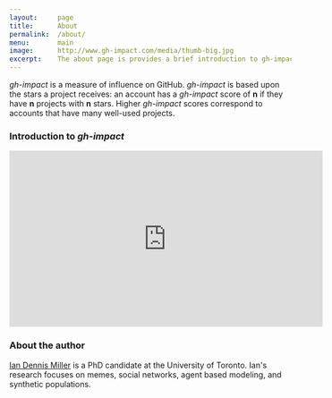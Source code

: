 ```yaml
---
layout:     page
title:      About
permalink:  /about/
menu:       main
image:      http://www.gh-impact.com/media/thumb-big.jpg
excerpt:    The about page is provides a brief introduction to gh-impact. gh-impact is a measure of influence on GitHub.
---
```


*gh-impact* is a measure of influence on GitHub.
*gh-impact* is based upon the stars a project receives: an account has a *gh-impact* score of **n** if they have **n** projects with **n** stars.
Higher *gh-impact* scores correspond to accounts that have many well-used projects.

### Introduction to *gh-impact*

<div style="text-align: center;">
    <iframe width="560" height="315" class="video_embed" src="https://www.youtube.com/embed/RJ8pPZ4itcs" frameborder="0" allowfullscreen></iframe>
</div>

### About the author

<a class="outbound" href="http://imiller.utsc.utoronto.ca">Ian Dennis Miller</a> is a PhD candidate at the University of Toronto.  Ian's research focuses on memes, social networks, agent based modeling, and synthetic populations.
